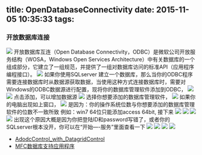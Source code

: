 title: OpenDatabaseConnectivity
date: 2015-11-05 10:35:33
tags:
---
### 开放数据库连接
<!--more-->
![](1.jpg)
开放数据库互连（Open Database Connectivity，ODBC）是微软公司开放服务结构（WOSA，Windows Open Services Architecture）中有关数据库的一个组成部分，它建立了一组规范，并提供了一组对数据库访问的标准API（应用程序编程接口）。
![](2.jpg) 
如果你使用SQLserver 建立一个数据库，那么当你的ODBC程序需要连接数据库时从数据源获取数据，当使用这种方式连接数据库时，需要对Windows的ODBC数据源进行配置，现将你的数据库管理软件添加到ODBC， 
![](3.jpg) ![](4.jpg) 
点击添加，可以增加数据源
![](5.jpg) 
选择你想要添加的数据库管理软件，
![](6.jpg) 
如果你的电脑出现如上窗口，
![](7.jpg) 
是因为：你的操作系统位数与你想要添加的数据库管理软件的位数不一致所致
例如：win7 64位只能添加access 64bit,
接下来
![](8.jpg) ![](9.jpg) ![](10.jpg) ![](11.jpg) 
出现这个原因大概是因为你把登陆ID和password写错了，或者你的SQLserver根本没开，你可以在“开始—-服务”里面查看一下
![](12.jpg) ![](13.jpg) ![](14.jpg) ![](15.jpg)
*	[AdodcControl_with_DatagridControl](https://github.com/William-Hunter/AdodcControl_with_DatagridControl)
*	[MFC数据库支持应用程序](https://github.com/William-Hunter/GetDataByDataBase)  






























